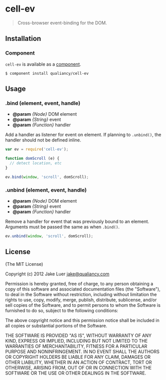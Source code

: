 # cell-ev

> Cross-browser event-binding for the DOM.

## Installation

### Component

`cell-ev` is available as a [component](https://github.com/component/component).

    $ component install qualiancy/cell-ev

## Usage

### .bind (element, event, handle)

* **@param** _{Node}_ DOM element
* **@param** _{String}_ event 
* **@param** _{Function}_ handler 

Add a handler as listener for event on
element. If planning to `.unbind()`, the
handler should not be defined inline.

```js
var ev = require('cell-ev');

function domScroll (e) {
  // detect location, etc
}

ev.bind(window, 'scroll', domScroll);
```


### .unbind (element, event, handle)

* **@param** _{Node}_ DOM element
* **@param** _{String}_ event 
* **@param** _{Function}_ handler 

Remove a handler for event that was previously
bound to an element. Arguments must be passed
the same as when `.bind()`.

```js
ev.unbind(window, 'scroll', domScroll);
```


## License

(The MIT License)

Copyright (c) 2012 Jake Luer <jake@qualiancy.com>

Permission is hereby granted, free of charge, to any person obtaining a copy
of this software and associated documentation files (the "Software"), to deal
in the Software without restriction, including without limitation the rights
to use, copy, modify, merge, publish, distribute, sublicense, and/or sell
copies of the Software, and to permit persons to whom the Software is
furnished to do so, subject to the following conditions:

The above copyright notice and this permission notice shall be included in
all copies or substantial portions of the Software.

THE SOFTWARE IS PROVIDED "AS IS", WITHOUT WARRANTY OF ANY KIND, EXPRESS OR
IMPLIED, INCLUDING BUT NOT LIMITED TO THE WARRANTIES OF MERCHANTABILITY,
FITNESS FOR A PARTICULAR PURPOSE AND NONINFRINGEMENT. IN NO EVENT SHALL THE
AUTHORS OR COPYRIGHT HOLDERS BE LIABLE FOR ANY CLAIM, DAMAGES OR OTHER
LIABILITY, WHETHER IN AN ACTION OF CONTRACT, TORT OR OTHERWISE, ARISING FROM,
OUT OF OR IN CONNECTION WITH THE SOFTWARE OR THE USE OR OTHER DEALINGS IN
THE SOFTWARE.
